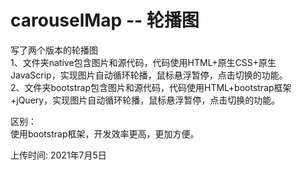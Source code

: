 # carouselMap -- 轮播图
写了两个版本的轮播图   
1、文件夹native包含图片和源代码，代码使用HTML+原生CSS+原生JavaScrip，实现图片自动循环轮播，鼠标悬浮暂停，点击切换的功能。  
2、文件夹bootstrap包含图片和源代码，代码使用HTML+bootstrap框架+jQuery，实现图片自动循环轮播，鼠标悬浮暂停，点击切换的功能。  
  
区别：  
使用bootstrap框架，开发效率更高，更加方便。  

上传时间: 2021年7月5日  
